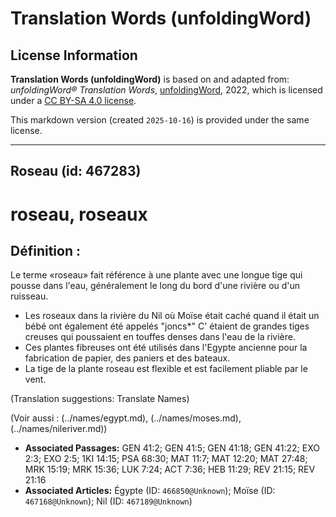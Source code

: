 # Translation Words (unfoldingWord)

## License Information

**Translation Words (unfoldingWord)** is based on and adapted from: _unfoldingWord® Translation Words_, [unfoldingWord](https://unfoldingword.org/utw), 2022, which is licensed under a [CC BY-SA 4.0 license](https://creativecommons.org/licenses/by-sa/4.0/legalcode.en).

This markdown version (created `2025-10-16`) is provided under the same license.



--------------------------------

## Roseau (id: 467283)

roseau, roseaux
===============

Définition :
------------

Le terme «roseau» fait référence à une plante avec une longue tige qui pousse dans l'eau, généralement le long du bord d'une rivière ou d'un ruisseau.

* Les roseaux dans la rivière du Nil où Moïse était caché quand il était un bébé ont également été appelés "joncs\*" C' étaient de grandes tiges creuses qui poussaient en touffes denses dans l'eau de la rivière.
* Ces plantes fibreuses ont été utilisés dans l'Egypte ancienne pour la fabrication de papier, des paniers et des bateaux.
* La tige de la plante roseau est flexible et est facilement pliable par le vent.

(Translation suggestions: Translate Names)

(Voir aussi : (../names/egypt.md), (../names/moses.md), (../names/nileriver.md))

* **Associated Passages:** GEN 41:2; GEN 41:5; GEN 41:18; GEN 41:22; EXO 2:3; EXO 2:5; 1KI 14:15; PSA 68:30; MAT 11:7; MAT 12:20; MAT 27:48; MRK 15:19; MRK 15:36; LUK 7:24; ACT 7:36; HEB 11:29; REV 21:15; REV 21:16
* **Associated Articles:** Égypte (ID: `466850@Unknown`); Moïse (ID: `467168@Unknown`); Nil (ID: `467189@Unknown`)

